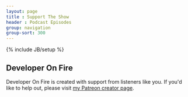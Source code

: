 ```yaml
---
layout: page
title : Support The Show
header : Podcast Episodes
group: navigation
group-sort: 300
---
```

{% include JB/setup %}

## Developer On Fire

Developer On Fire is created with support from listeners like you.  If you'd like to help out, please visit [my Patreon creator page](https://www.patreon.com/developeronfire).
